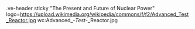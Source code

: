 .ve-header sticky "The Present and Future of Nuclear Power"
logo=https://upload.wikimedia.org/wikipedia/commons/f/f2/Advanced_Test_Reactor.jpg wc:Advanced_-_Test_-_Reactor.jpg